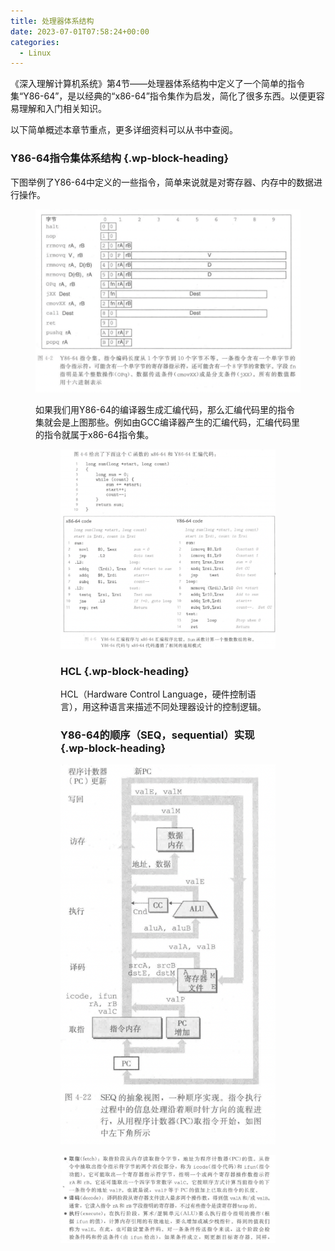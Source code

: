 ```yaml
---
title: 处理器体系结构
date: 2023-07-01T07:58:24+00:00
categories:
  - Linux
---
```

《深入理解计算机系统》第4节——处理器体系结构中定义了一个简单的指令集“Y86-64”，是以经典的“x86-64”指令集作为启发，简化了很多东西。以便更容易理解和入门相关知识。

以下简单概述本章节重点，更多详细资料可以从书中查阅。

### Y86-64指令集体系结构 {.wp-block-heading}

下图举例了Y86-64中定义的一些指令，简单来说就是对寄存器、内存中的数据进行操作。<figure class="wp-block-image size-full">

![](image.png)

如果我们用Y86-64的编译器生成汇编代码，那么汇编代码里的指令集就会是上图那些。例如由GCC编译器产生的汇编代码，汇编代码里的指令就属于x86-64指令集。<figure class="wp-block-image size-full">

![](image-1.png)

### HCL {.wp-block-heading}

HCL（Hardware Control Language，硬件控制语言），用这种语言来描述不同处理器设计的控制逻辑。

### Y86-64的顺序（SEQ，sequential）实现 {.wp-block-heading}

![](image-2.png)

![](image-3.png)